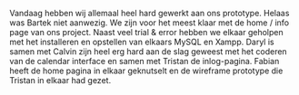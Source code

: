 Vandaag hebben wij allemaal heel hard gewerkt aan ons prototype. Helaas was Bartek niet aanwezig. We zijn voor het meest klaar met de home / info page van ons project. Naast veel trial & error hebben we elkaar geholpen met het installeren en opstellen van elkaars MySQL en Xampp. Daryl is samen met Calvin zijn heel erg hard aan de slag geweest met het coderen van de calendar interface en samen met Tristan de inlog-pagina. Fabian heeft de home pagina in elkaar geknutselt en de wireframe prototype die Tristan in elkaar had gezet.